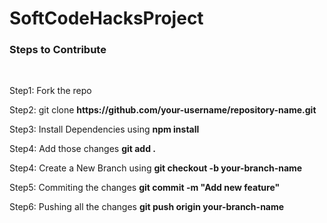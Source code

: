 # SoftCodeHacksProject

<h3> Steps to Contribute </h3> <br/>
<p> Step1: Fork the repo </p>
<p> Step2: git clone <b>https://github.com/your-username/repository-name.git</b> </p>
<p> Step3: Install Dependencies using <b>npm install</b> </p>
<p> Step4: Add those changes <b>git add .</b> </p>
<p> Step4: Create a New Branch using <b>git checkout -b your-branch-name</b> </p>
<p> Step5: Commiting the changes <b>git commit -m "Add new feature"</b> </p>
<p> Step6: Pushing all the changes <b>git push origin your-branch-name</b> </p>
